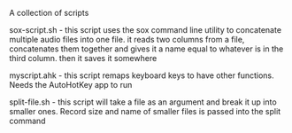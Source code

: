 A collection of scripts

sox-script.sh - 
  this script uses the sox command line utility to concatenate multiple audio files into one file. it reads two columns from a file,         concatenates them together and gives it a name equal to whatever is in the third column. then it saves it somewhere


myscript.ahk - 
  this script remaps keyboard keys to have other functions. Needs the AutoHotKey app to run
  
split-file.sh - 
  this script will take a file as an argument and break it up into smaller ones. Record size and name of smaller files is passed into the   split command
